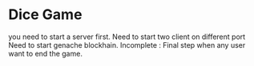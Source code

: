# Dice Game
you need to start a server first.
Need to start two client on different port
Need to start genache blockhain.
Incomplete : Final step when any user want to end the game.
